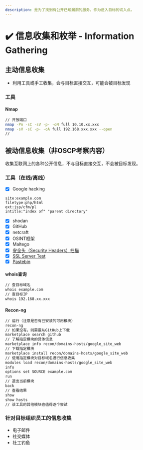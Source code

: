 ```yaml
---
description: 是为了找到有公开已知漏洞的服务，作为进入目标的切入点。
---
```


# ✔️ 信息收集和枚举 - Information Gathering

## 主动信息收集

* 利用工具或手工收集，会与目标直接交互，可能会被目标发现

### 工具

#### Nmap

```bash
// 开放端口
nmap -Pn -sC -sV -p- -oN full 10.10.xx.xxx
nmap -sV -sC -p- -oA full 192.168.xxx.xxx --open
// 
```





## 被动信息收集（非OSCP考察内容）

收集互联网上的各种公开信息，不与目标直接交互，不会被目标发现。

### 工具（在线/离线）

* [x] Google hacking

```
site:example.com
filetype:php/html
ext:jsp/cfm/pl
intitle:"index of" "parent directory"
```

* [x] shodan
* [x] GitHub
* [x] netcraft
* [x] OSINT框架
* [x] Maltego
* [x] [安全头（Security Headers）扫描](https://securityheaders.com/)
* [x] [SSL Server Test](https://www.ssllabs.com/ssltest/)
* [x] [Pastebin](https://pastebin.com/)

#### whois查询

```bash
// 查目标域名
whois example.com
// 查目标IP
whois 192.168.xx.xxx
```

#### Recon-ng

```bash
// 运行（注意是否有已安装的可用模块）
recon-ng
// 如果没有，则需要从GitHub上下载
marketplace search github
// 了解指定模块的具体信息
marketplace info recon/domains-hosts/google_site_web
// 下载指定模块
marketplace install recon/domains-hosts/google_site_web
// 使用指定模块对目标域名进行信息收集
modules load recon/domains-hosts/google_site_web
info
options set SOURCE example.com
run
// 退出当前模块
back
// 查看结果
show
show hosts
// 该工具的其他模块也值得逐个尝试
```

### 针对目标组织员工的信息收集

* 电子邮件
* 社交媒体
* 社工钓鱼


